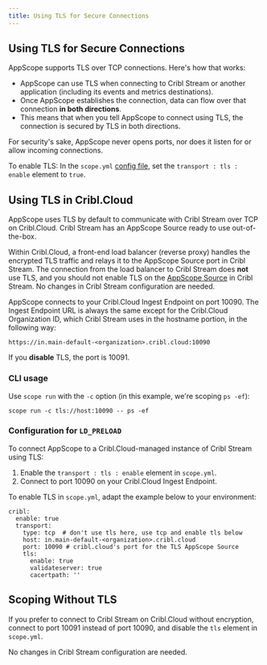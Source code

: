 ```yaml
---
title: Using TLS for Secure Connections
---
```


## Using TLS for Secure Connections

AppScope supports TLS over TCP connections. Here's how that works:

- AppScope can use TLS when connecting to Cribl Stream or another application (including its events and metrics destinations). 
- Once AppScope establishes the connection, data can flow over that connection **in both directions**. 
- This means that when you tell AppScope to connect using TLS, the connection is secured by TLS in both directions.

For security's sake, AppScope never opens ports, nor does it listen for or allow incoming connections.

To enable TLS: In the `scope.yml` [config file](/docs/config-file), set the `transport : tls : enable` element to `true`.

<!-- 

To see the TLS-related environment variables, run the command: 

```
ldscope --help configuration | grep TLS
```

-->

## Using TLS in Cribl.Cloud

AppScope uses TLS by default to communicate with Cribl Stream over TCP on Cribl.Cloud. Cribl Stream has an AppScope Source ready to use out-of-the-box.

Within Cribl.Cloud, a front-end load balancer (reverse proxy) handles the encrypted TLS traffic and relays it to the AppScope Source port in Cribl Stream. The connection from the load balancer to Cribl Stream does **not** use TLS, and you should not enable TLS on the [AppScope Source](https://docs.cribl.io/docs/sources-appscope) in Cribl Stream. No changes in Cribl Stream configuration are needed.

AppScope connects to your Cribl.Cloud Ingest Endpoint on port 10090. The Ingest Endpoint URL is always the same except for the Cribl.Cloud Organization ID, which Cribl Stream uses in the hostname portion, in the following way:

```
https://in.main-default-<organization>.cribl.cloud:10090
```

If you **disable** TLS, the port is 10091.

### CLI usage

Use `scope run` with the `-c` option (in this example, we're scoping `ps -ef`):

```
scope run -c tls://host:10090 -- ps -ef
```

### Configuration for `LD_PRELOAD`

To connect AppScope to a Cribl.Cloud-managed instance of Cribl Stream using TLS: 

1. Enable the `transport : tls : enable` element in `scope.yml`.
1. Connect to port 10090 on your Cribl.Cloud Ingest Endpoint.

To enable TLS in `scope.yml`, adapt the example below to your environment:

```
cribl:
  enable: true
  transport:
    type: tcp  # don't use tls here, use tcp and enable tls below
    host: in.main-default-<organization>.cribl.cloud
    port: 10090 # cribl.cloud's port for the TLS AppScope Source
    tls:
      enable: true
      validateserver: true
      cacertpath: ''
```

## Scoping Without TLS

If you prefer to connect to Cribl Stream on Cribl.Cloud without encryption, connect to port 10091 instead of port 10090, and disable the `tls` element in `scope.yml`.

No changes in Cribl Stream configuration are needed.
